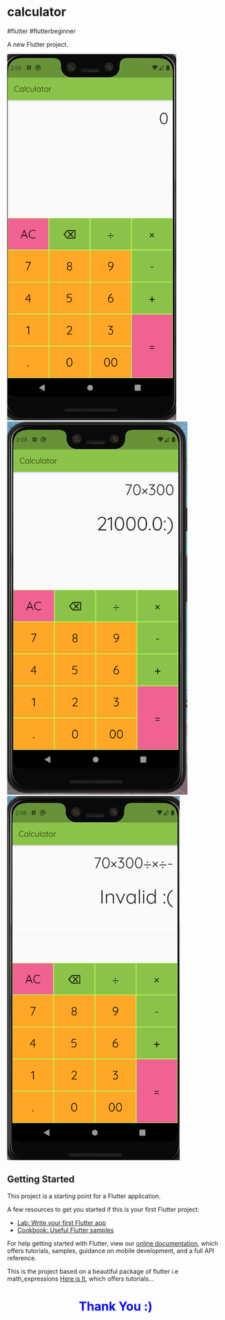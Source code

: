 # calculator
#flutter
#flutterbeginner

A new Flutter project.

![ScreenShot](img/1.PNG) ![ScreenShot](img/2.PNG) ![ScreenShot](img/3.PNG)

## Getting Started

This project is a starting point for a Flutter application.

A few resources to get you started if this is your first Flutter project:

- [Lab: Write your first Flutter app](https://flutter.dev/docs/get-started/codelab)
- [Cookbook: Useful Flutter samples](https://flutter.dev/docs/cookbook)

For help getting started with Flutter, view our
[online documentation](https://flutter.dev/docs), which offers tutorials,
samples, guidance on mobile development, and a full API reference.

This is the project based on a beautiful package of flutter i.e math_expressions [Here is It](https://pub.dev/packages/math_expressionss), which offers tutorials...



<h1 style="color:blue;text-align:center;">Thank You :)</h1>
